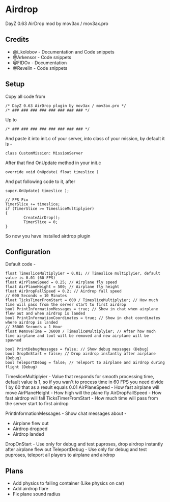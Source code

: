 # Airdrop
DayZ 0.63 AirDrop mod by mov3ax / mov3ax.pro

## Credits

* @i_kolobov - Documentation and Code snippets
* @Arkensor - Code snippets
* @FIDOv - Documentation
* @Revelin - Code snippets

## Setup

Copy all code from 

```
/* DayZ 0.63 AirDrop plugin by mov3ax / mov3ax.pro */
/* ### ### ### ### ### ### ### ### */
```

Up to

```
/* ### ### ### ### ### ### ### ### */
```

And paste it into init.c of your server, into class of your mission, by default it is -

```
class CustomMission: MissionServer
```

After that find OnUpdate method in your init.c

```
override void OnUpdate( float timeslice )
```

And put following code to it, after 

```
super.OnUpdate( timeslice );
```

```
// FPS Fix
TimerSlice += timeslice;
if (TimerSlice >= TimesliceMultiplyier)
{
		CreateAirDrop();
		TimerSlice = 0;	
}
```

So now you have installed airdrop plugin

## Configuration

Default code -

```
float TimesliceMultiplyier = 0.01; // Timeslice multiplyier, default value is 0.01 (60 FPS)
float AirPlaneSpeed = 0.25; // Airplane fly speed 
float AirPlaneHeight = 500; // Airplane fly height 
float AirDropFallSpeed = 0.2; // Airdrop fall speed 
// 600 Seconds = 10 Minutes
float TicksTimerFromStart = 600 / TimesliceMultiplyier; // How much time will pass from the server start to first airdrop
bool PrintInformationMessages = true; // Show in chat when airplane flew out and when airdrop is landed
bool PrintInformationCoordinates = true; // Show in chat coordinates where airdrop is landed
// 36000 Seconds = 1 Hour
float RemoveTime = 36000 / TimesliceMultiplyier; // After how much time airplane and loot will be removed and new airplane will be spawned
	
bool PrintDebugMessages = false; // Show debug messages (Debug)
bool DropOnStart = false; // Drop airdrop instantly after airplane (Debug)
bool TeleportDebug = false; // Teleport to airplane and airdrop during flight (Debug)
```

TimesliceMultiplyier - Value that responds for smooth processing time, default value is 1, so if you wan't to process time in 60 FPS you need divide 1 by 60 that as a result equals 0.01
AirPlaneSpeed - How fast airplane will move
AirPlaneHeight - How high will the plane fly
AirDropFallSpeed - How fast airdrop will fall
TicksTimerFromStart - How much time will pass from the server start to first airdrop

PrintInformationMessages - Show chat messages about -

* Airplane flew out
* Airdrop dropped
* Airdrop landed

DropOnStart - Use only for debug and test puproses, drop airdrop instantly after airplane flew out
TeleportDebug - Use only for debug and test puproses, teleport all players to airplane and airdrop

## Plans

* Add physics to falling container (Like physics on car)
* Add airdrop flare
* Fix plane sound radius
